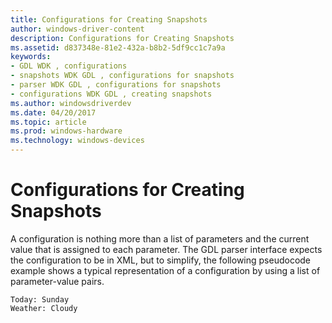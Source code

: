 ```yaml
---
title: Configurations for Creating Snapshots
author: windows-driver-content
description: Configurations for Creating Snapshots
ms.assetid: d837348e-81e2-432a-b8b2-5df9cc1c7a9a
keywords:
- GDL WDK , configurations
- snapshots WDK GDL , configurations for snapshots
- parser WDK GDL , configurations for snapshots
- configurations WDK GDL , creating snapshots
ms.author: windowsdriverdev
ms.date: 04/20/2017
ms.topic: article
ms.prod: windows-hardware
ms.technology: windows-devices
---
```


# Configurations for Creating Snapshots


A configuration is nothing more than a list of parameters and the current value that is assigned to each parameter. The GDL parser interface expects the configuration to be in XML, but to simplify, the following pseudocode example shows a typical representation of a configuration by using a list of parameter-value pairs.

```
Today: Sunday
Weather: Cloudy
```

 

 




